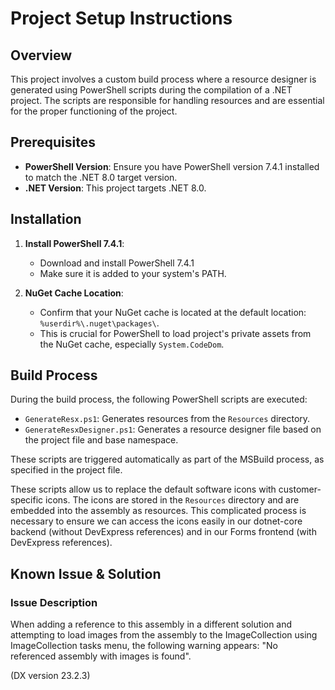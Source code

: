 # Project Setup Instructions

## Overview

This project involves a custom build process where a resource designer is generated using PowerShell scripts during the compilation of a .NET project. The scripts are responsible for handling resources and are essential for the proper functioning of the project.

## Prerequisites

- **PowerShell Version**: Ensure you have PowerShell version 7.4.1 installed to match the .NET 8.0 target version.
- **.NET Version**: This project targets .NET 8.0.

## Installation

1. **Install PowerShell 7.4.1**:
    - Download and install PowerShell 7.4.1
    - Make sure it is added to your system's PATH.

2. **NuGet Cache Location**:
    - Confirm that your NuGet cache is located at the default location: `%userdir%\.nuget\packages\`.
    - This is crucial for PowerShell to load project's private assets from the NuGet cache, especially `System.CodeDom`.

## Build Process

During the build process, the following PowerShell scripts are executed:

- `GenerateResx.ps1`: Generates resources from the `Resources` directory.
- `GenerateResxDesigner.ps1`: Generates a resource designer file based on the project file and base namespace.

These scripts are triggered automatically as part of the MSBuild process, as specified in the project file.

These scripts allow us to replace the default software icons with customer-specific icons. The icons are stored in the `Resources` directory and are embedded into the assembly as resources.
This complicated process is necessary to ensure we can access the icons easily in our dotnet-core backend (without DevExpress references) and in our Forms frontend (with DevExpress references).

## Known Issue & Solution

### Issue Description

When adding a reference to this assembly in a different solution and attempting to load images from the assembly to the ImageCollection using ImageCollection tasks menu, the following warning appears: "No referenced assembly with images is found".

(DX version 23.2.3)
